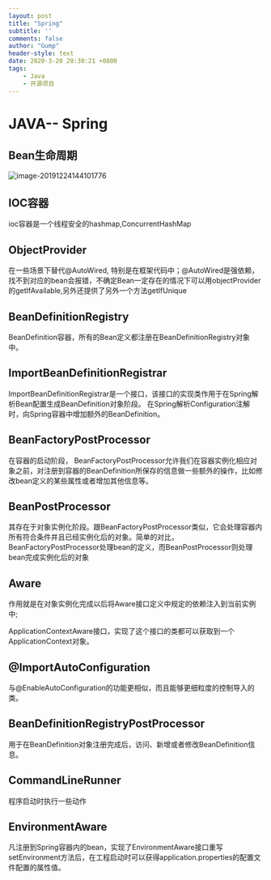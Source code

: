 ```yaml
---
layout: post
title: "Spring"
subtitle: ''
comments: false
author: "Gump"
header-style: text
date: 2020-3-20 20:30:21 +0800
tags:
    - Java 
    - 开源项目
---
```


# JAVA-- Spring

## Bean生命周期

![image-20191224144101776](/Users/ganshitao/Documents/Doc/markdown-image/image-20191224144101776.png)

## IOC容器

ioc容器是一个线程安全的hashmap,ConcurrentHashMap

## ObjectProvider

在一些场景下替代@AutoWired, 特别是在框架代码中；@AutoWired是强依赖，找不到对应的bean会报错，不确定Bean一定存在的情况下可以用objectProvider的getIfAvailable,另外还提供了另外一个方法getIfUnique

## BeanDefinitionRegistry

BeanDefinition容器，所有的Bean定义都注册在BeanDefinitionRegistry对象中。

## ImportBeanDefinitionRegistrar

ImportBeanDefinitionRegistrar是一个接口，该接口的实现类作用于在Spring解析Bean配置生成BeanDefinition对象阶段。
在Spring解析Configuration注解时，向Spring容器中增加额外的BeanDefinition。

## BeanFactoryPostProcessor

在容器的启动阶段， BeanFactoryPostProcessor允许我们在容器实例化相应对象之前，对注册到容器的BeanDefinition所保存的信息做一些额外的操作，比如修改bean定义的某些属性或者增加其他信息等。

## BeanPostProcessor

其存在于对象实例化阶段。跟BeanFactoryPostProcessor类似，它会处理容器内所有符合条件并且已经实例化后的对象。简单的对比，BeanFactoryPostProcessor处理bean的定义，而BeanPostProcessor则处理bean完成实例化后的对象

## Aware

作用就是在对象实例化完成以后将Aware接口定义中规定的依赖注入到当前实例中;

ApplicationContextAware接口，实现了这个接口的类都可以获取到一个ApplicationContext对象。

## @ImportAutoConfiguration

与@EnableAutoConfiguration的功能更相似，而且能够更细粒度的控制导入的类。

## BeanDefinitionRegistryPostProcessor

用于在BeanDefinition对象注册完成后，访问、新增或者修改BeanDefinition信息。

## CommandLineRunner

程序启动时执行一些动作

## EnvironmentAware

凡注册到Spring容器内的bean，实现了EnvironmentAware接口重写setEnvironment方法后，在工程启动时可以获得application.properties的配置文件配置的属性值。


